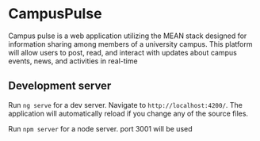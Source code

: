 # CampusPulse

Campus pulse is a web application utilizing the MEAN stack designed for information sharing among members of a university campus. This platform will allow users to post, read, and interact with updates about campus events, news, and activities in real-time

## Development server

Run `ng serve` for a dev server. Navigate to `http://localhost:4200/`. The application will automatically reload if you change any of the source files.

Run `npm server` for a node server. port 3001 will be used
